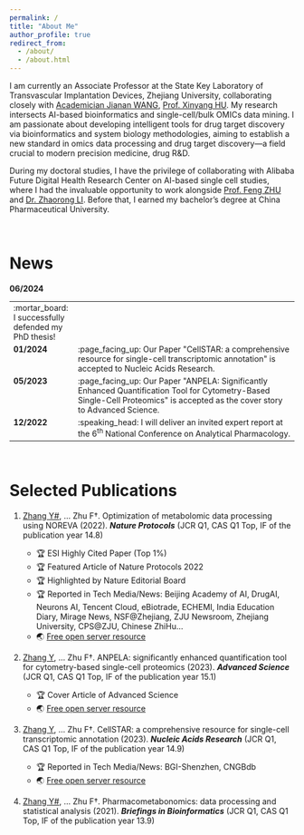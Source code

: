 ```yaml
---
permalink: /
title: "About Me"
author_profile: true
redirect_from: 
  - /about/
  - /about.html
---
```


I am currently an Associate Professor at the State Key Laboratory of Transvascular Implantation Devices, Zhejiang University, collaborating closely with [Academician Jianan WANG](https://baike.baidu.com/item/%E7%8E%8B%E5%BB%BA%E5%AE%89/10767262?fr=ge_ala), [Prof. Xinyang HU](https://person.zju.edu.cn/huxinyang/). My research intersects AI-based bioinformatics and single-cell/bulk OMICs data mining. I am passionate about developing intelligent tools for drug target discovery via bioinformatics and system biology methodologies, aiming to establish a new standard in omics data processing and drug target discovery—a field crucial to modern precision medicine, drug R&D.

During my doctoral studies, I have the privilege of collaborating with Alibaba Future Digital Health Research Center on AI-based single cell studies, where I had the invaluable opportunity to work alongside [Prof. Feng ZHU](https://person.zju.edu.cn/zhufeng/) and [Dr. Zhaorong LI](https://baike.baidu.com/item/%E6%9D%8E%E5%85%86%E8%9E%8D/64986090?fr=ge_ala). Before that, I earned my bachelor’s degree at China Pharmaceutical University.

<br>

News
======
<table style="font-size: 1em;>
  <tr>
    <td style="width: 100px; vertical-align: top;"><strong>06/2024</strong></td>
    <td>:mortar_board: I successfully defended my PhD thesis!</td>
  </tr>
  <tr>
    <td style="width: 100px; vertical-align: top;"><strong>01/2024</strong></td>
    <td>:page_facing_up: Our Paper "CellSTAR: a comprehensive resource for single-cell transcriptomic annotation" is accepted to Nucleic Acids Research.</td>
  </tr>
  <tr>
    <td style="width: 100px; vertical-align: top;"><strong>05/2023</strong></td>
    <td>:page_facing_up: Our Paper "ANPELA: Significantly Enhanced Quantification Tool for Cytometry-Based Single-Cell Proteomics" is accepted as the cover story to Advanced Science.</td>
  </tr>
  <tr>
    <td style="width: 100px; vertical-align: top;"><strong>12/2022</strong></td>
    <td>:speaking_head: I will deliver an invited expert report at the 6<sup>th</sup> National Conference on Analytical Pharmacology.</td>
  </tr>
</table>

<br>

Selected Publications
======
1. <u>Zhang Y#</u>, … Zhu F†. Optimization of metabolomic data processing using NOREVA (2022). ***Nature Protocols*** (JCR Q1, CAS Q1 Top, IF of the publication year 14.8)
   - :trophy: ESI Highly Cited Paper (Top 1%)
   - :trophy: Featured Article of Nature Protocols 2022
   - :trophy: Highlighted by Nature Editorial Board
   - :trophy: Reported in Tech Media/News: Beijing Academy of AI, DrugAI, Neurons AI, Tencent Cloud, eBiotrade, ECHEMI, India Education Diary, Mirage News, NSF@Zhejiang, ZJU Newsroom, Zhejiang University, CPS@ZJU, Chinese ZhiHu…
   - :earth_asia: [Free open server resource](https://idrblab.org/noreva/)
     
2. <u>Zhang Y</u>, … Zhu F†. ANPELA: significantly enhanced quantification tool for cytometry-based single-cell proteomics (2023). ***Advanced Science*** (JCR Q1, CAS Q1 Top, IF of the publication year 15.1)
   - :trophy: Cover Article of Advanced Science
   - :earth_asia: [Free open server resource](https://idrblab.org/anpela/)
     
3. <u>Zhang Y</u>, … Zhu F†. CellSTAR: a comprehensive resource for single-cell transcriptomic annotation (2023). ***Nucleic Acids Research*** (JCR Q1, CAS Q1 Top, IF of the publication year 14.9)
   - :trophy: Reported in Tech Media/News: BGI-Shenzhen, CNGBdb
   - :earth_asia: [Free open server resource](https://cellstar.idrblab.net/)
5. <u>Zhang Y#</u>, … Zhu F†. Pharmacometabonomics: data processing and statistical analysis (2021). ***Briefings in Bioinformatics*** (JCR Q1, CAS Q1 Top, IF of the publication year 13.9)


